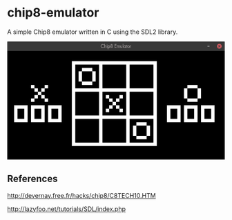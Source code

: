 # chip8-emulator

A simple Chip8 emulator written in C using the SDL2 library.

![TICTAC](images/tictac.png)

## References
http://devernay.free.fr/hacks/chip8/C8TECH10.HTM

http://lazyfoo.net/tutorials/SDL/index.php
